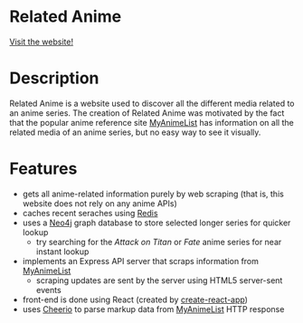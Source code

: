 # Related Anime

<a href="https://related-anime.herokuapp.com/">Visit the website!</a>

# Description
Related Anime is a website used to discover all the different media related to an anime series.
The creation of Related Anime was motivated by the fact that the popular anime reference site <a href='https://myanimelist.net/'>MyAnimeList</a> has information on all the related media of an anime series, but no easy way to see it visually.

# Features
- gets all anime-related information purely by web scraping (that is, this website does not rely on any anime APIs)
- caches recent seraches using [Redis](https://redis.io/)
- uses a <a href="https://neo4j.com/">Neo4j</a> graph database to store selected longer series for quicker lookup
  - try searching for the <i>Attack on Titan</i> or <i>Fate</i> anime series for near instant lookup
- implements an Express API server that scraps information from <a href="https://myanimelist.net/">MyAnimeList</a>
  - scraping updates are sent by the server using HTML5 server-sent events
- front-end is done using React (created by [create-react-app](https://github.com/facebookincubator/create-react-app))
- uses <a href="https://github.com/cheeriojs/cheerio">Cheerio</a> to parse markup data from <a href="https://myanimelist.net/">MyAnimeList</a> HTTP response
